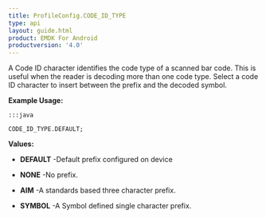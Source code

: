 ```yaml
---
title: ProfileConfig.CODE_ID_TYPE
type: api
layout: guide.html
product: EMDK For Android
productversion: '4.0'
---
```



A Code ID character identifies the code type of a scanned bar code.
 This is useful when the reader is decoding more than one code type.
 Select a code ID character to insert between the prefix and the decoded symbol.
 
 

**Example Usage:**
	
	:::java
	
	CODE_ID_TYPE.DEFAULT;
	


**Values:**

* **DEFAULT** -Default prefix configured on device

* **NONE** -No prefix.

* **AIM** -A standards based three character prefix.

* **SYMBOL** -A Symbol defined single character prefix.









